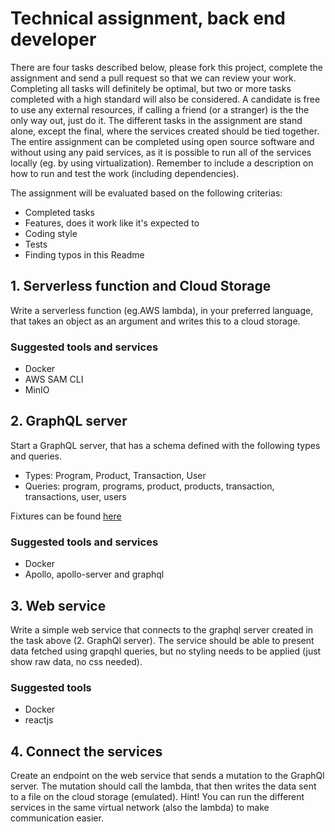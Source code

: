 # Technical assignment, back end developer
There are four tasks described below, please fork this project, complete the assignment and send a pull request so that we can review your work.
Completing all tasks will definitely be optimal, but two or more tasks completed with a high standard will also be considered.
A candidate is free to use any external resources, if calling a friend (or a stranger) is the the only way out, just do it.
The different tasks in the assignment are stand alone, except the final, where the services created should be tied together.
The entire assignment can be completed using open source software and without using any paid services, as it is possible to run all of the services locally (eg. by using virtualization).
Remember to include a description on how to run and test the work (including dependencies).

The assignment will be evaluated based on the following criterias:
- Completed tasks
- Features, does it work like it's expected to
- Coding style
- Tests
- Finding typos in this Readme

## 1. Serverless function and Cloud Storage
Write a serverless function (eg.AWS lambda), in your preferred language, that takes an object as an argument and writes this to a cloud storage.

### Suggested tools and services
- Docker
- AWS SAM CLI
- MinIO

## 2. GraphQL server
Start a GraphQL server, that has a schema defined with the following types and queries.
- Types: Program, Product, Transaction, User
- Queries: program, programs, product, products, transaction, transactions, user, users

 Fixtures can be found [here](./fixtures.json)
 
### Suggested tools and services
- Docker
- Apollo, apollo-server and graphql

## 3. Web service
Write a simple web service that connects to the graphql server created in the task above (2. GraphQl server).
The service should be able to present data fetched using grapqhl queries, but no styling needs to be applied (just show raw data, no css needed).

### Suggested tools
- Docker
- reactjs 

## 4. Connect the services
Create an endpoint on the web service that sends a mutation to the GraphQl server. The mutation should call the lambda, that then writes the data sent to a file on the cloud storage (emulated).
Hint! You can run the different services in the same virtual network (also the lambda) to make communication easier.
